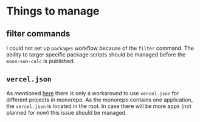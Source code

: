 # Things to manage

## filter commands

I could not set up `packages` workflow because of the `filter` command. The ability to targer specific package scripts should be managed before the `moon-sun-calc` is published.

## `vercel.json`

As mentioned [here](https://github.com/vercel/vercel/discussions/7649) there is only a workaround to use `vercel.json` for different projects in monorepo. As the monorepo contains one application, the `vercel.json` is located in the root. In case there will be more apps (not planned for now) this issue should be managed.
